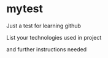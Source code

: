 # mytest
Just a test for learning github

List your technologies used in project

and further instructions needed
